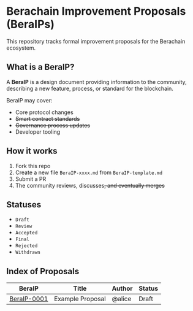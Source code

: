 # Berachain Improvement Proposals (BeraIPs)

This repository tracks formal improvement proposals for the Berachain ecosystem.

## What is a BeraIP?

A **BeraIP** is a design document providing information to the community, describing a new feature, process, or standard for the blockchain.

BeraIP may cover:
- Core protocol changes
- ~~Smart contract standards~~
- ~~Governance process updates~~
- Developer tooling

## How it works

1. Fork this repo
2. Create a new file `BeraIP-xxxx.md` from `BeraIP-template.md`
3. Submit a PR
4. The community reviews, discusses~~, and eventually merges~~

## Statuses

- `Draft`
- `Review`
- `Accepted`
- `Final`
- `Rejected`
- `Withdrawn`

## Index of Proposals

| BeraIP | Title | Author | Status |
|-----|-------|--------|--------|
| [BeraIP-0001](BeraIPs/BeraIP-0001.md) | Example Proposal | @alice | Draft |


